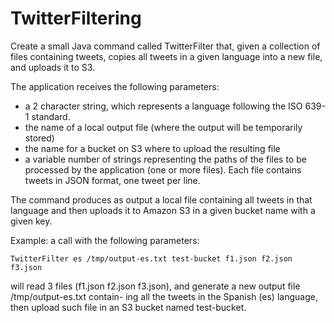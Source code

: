 # TwitterFiltering

Create a small Java command called TwitterFilter that, given a collection of files containing tweets, copies
all tweets in a given language into a new file, and uploads it to S3.

The application receives the following parameters:
- a 2 character string, which represents a language following the ISO 639-1 standard.
- the name of a local output file (where the output will be temporarily stored)
- the name for a bucket on S3 where to upload the resulting file
- a variable number of strings representing the paths of the files to be processed by the application (one
or more files). Each file contains tweets in JSON format, one tweet per line.

The command produces as output a local file containing all tweets in that language and then uploads it
to Amazon S3 in a given bucket name with a given key.

Example: a call with the following parameters:
```
TwitterFilter es /tmp/output-es.txt test-bucket f1.json f2.json f3.json
```
will read 3 files (f1.json f2.json f3.json), and generate a new output file /tmp/output-es.txt contain-
ing all the tweets in the Spanish (es) language, then upload such file in an S3 bucket named test-bucket.
